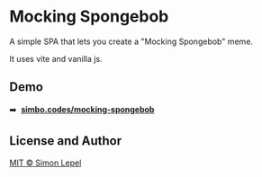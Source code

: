 # Mocking Spongebob

A simple SPA that lets you create a "Mocking Spongebob" meme.

It uses vite and vanilla js.

## Demo

➡️  [**simbo.codes/mocking-spongebob**](https://simbo.codes/mocking-spongebob/)

## License and Author

[MIT &copy; Simon Lepel](http://simbo.mit-license.org/)
